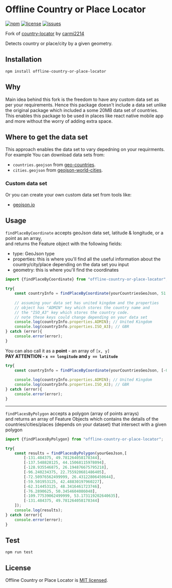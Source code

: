 # Offline Country or Place Locator

[![npm](https://img.shields.io/npm/v/offline-country-or-place-locator)](https://www.npmjs.com/package/offline-country-or-place-locator)
[![license](https://img.shields.io/github/license/ali-thowfeek/offline-country-or-place-locator)](LICENSE)
[![issues](https://img.shields.io/github/issues/ali-thowfeek/offline-country-or-place-locator)](ISSUES)

Fork of [country-locator](https://github.com/carmi2214/country-locator) by [carmi2214](https://github.com/carmi2214)

Detects country or place/city by a given geometry.

## Installation

```shell script
npm install offline-country-or-place-locator
```

## Why

Main idea behind this fork is the freedom to have any custom data set as per your requirements. Hence this package doesn't include a data set unlike the original package which included a some 20MB data set of countries. This enables this package to be used in places like react native mobile app and more without the worry of adding extra space.

## Where to get the data set

This approach enables the data set to vary depedning on your requirments. For example You can download data sets from:

- `countries.geojson` from [geo-countries](https://github.com/datasets/geo-countries).
- `cities.geojson` from [geojson-world-cities](https://github.com/drei01/geojson-world-cities).

### Custom data set

Or you can create your own custom data set from tools like:

- [geojson.io](https://geojson.io/)

## Usage

`findPlaceByCoordinate` accepts geoJson data set, latitude & longitude, or a point as an array,\
and returns the Feature object with the following fields:

- type: GeoJson type
- properties: this is where you'll find all the useful information about the country/city/place depending on the data set you input
- geometry: this is where you'll find the coordinates

```typescript
import {findPlaceByCoordinate} from "offline-country-or-place-locator";

try{
    const countryInfo = findPlaceByCoordinate(yourCountriesGeoJson, 51.500760, -0.125168);
    
    // assuming your data set has united kingdom and the properties
    // object has "ADMIN" key which stores the country name and
    // the "ISO_A3" key which stores the country code.
    // note these keys could change depending on your data set
    console.log(countryInfo.properties.ADMIN); // United Kingdom
    console.log(countryInfo.properties.ISO_A3); // GBR 
} catch (error){
    console.error(error);
}
```

You can also call it as a **point** - an array of `[x, y]`\
**PAY ATTENTION - `x == longitude` and `y == latitude`**

```typescript
try{
    const countryInfo = findPlaceByCoordinate(yourCountriesGeoJson, [-0.125168, 51.500760]);
    
    console.log(countryInfo.properties.ADMIN); // United Kingdom
    console.log(countryInfo.properties.ISO_A3); // GBR 
} catch (error){
    console.error(error);
}
```

---

`findPlacesByPolygon` accepts a polygon (array of points arrays)\
and returns an array of Feature Objects which contains the details of the countries/cities/places (depends on your dataset) that intersect with a given polygon

```typescript
import {findPlacesByPolygon} from "offline-country-or-place-locator";

try{
    const results = findPlacesByPolygon(yourGeoJson,[
        [-131.484375, 49.781264058178344],
        [-137.548828125, 44.15068115978094],
        [-128.935546875, 26.194876675795218],
        [-96.240234375, 22.755920681486405],
        [-72.50976562499999, 26.43122806450644],
        [-59.501953125, 42.48830197960227],
        [-62.314453125, 48.3416461723746],
        [-76.2890625, 50.3454604086048],
        [-109.77539062499999, 53.173119202640635],
        [-131.484375, 49.781264058178344]
    ]);
    console.log(results);
} catch (error){
    console.error(error);
}
```

## Test

```shell script
npm run test
```

## License

Offline Country or Place Locator is [MIT licensed](LICENSE).
